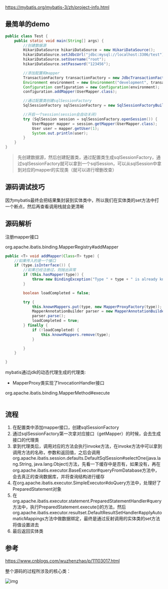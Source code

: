 https://mybatis.org/mybatis-3/zh/project-info.html

## 最简单的demo

```java
public class Test {
    public static void main(String[] args) {
        //创建数据源
        HikariDataSource hikariDataSource = new HikariDataSource();
        hikariDataSource.setJdbcUrl("jdbc:mysql://localhost:3306/test");
        hikariDataSource.setUsername("root");
        hikariDataSource.setPassword("123456");

        //添加配置和mapper
        TransactionFactory transactionFactory = new JdbcTransactionFactory();
        Environment environment = new Environment("development", transactionFactory, hikariDataSource);
        Configuration configuration = new Configuration(environment);
        configuration.addMapper(UserMapper.class);

        //通过配置类创建sqlSessionFactory
        SqlSessionFactory sqlSessionFactory = new SqlSessionFactoryBuilder().build(configuration);

        //开启一个session(session会自动关闭)
        try (SqlSession session = sqlSessionFactory.openSession()) {
            UserMapper mapper = session.getMapper(UserMapper.class);
            User user = mapper.getUser(1);
            System.out.println(user);
        }
    }
}
```

> 先创建数据源，然后创建配置类，通过配置类生成sqlSessionFactory，通过sqlSessionFactory就可以拿到一个sqlSession，可以从sqlSession中拿到对应的mapper的实现类（就可以进行增删改查）

## 源码调试技巧

因为mybatis最终会把结果集封装到实体类中，所以我们在实体类的set方法中打一个断点，然后再查看调用栈就会更清晰



## 源码解析

注册mapper接口

org.apache.ibatis.binding.MapperRegistry#addMapper

```java
public <T> void addMapper(Class<T> type) {
	//如果传入的是一个接口
    if (type.isInterface()) {
        //如果已经注册过，则抛出异常
        if (this.hasMapper(type)) {
            throw new BindingException("Type " + type + " is already known to the MapperRegistry.");
        }

        boolean loadCompleted = false;

        try {
            this.knownMappers.put(type, new MapperProxyFactory(type));
            MapperAnnotationBuilder parser = new MapperAnnotationBuilder(this.config, type);
            parser.parse();
            loadCompleted = true;
        } finally {
            if (!loadCompleted) {
                this.knownMappers.remove(type);
            }

        }
    }

}
```



mybatis通过jdk的动态代理生成的代理类:

- MapperProxy类实现了InvocationHandler接口





org.apache.ibatis.binding.MapperMethod#execute

```java

```

## 流程

1. 在配置类中添加mapper接口，创建sqlSessionFactory
2. 通过sqlSessionFactory第一次拿对应接口（getMapper）的时候，会去生成接口的代理类
3. 拿到代理类后，调用对应的方法会执行invoke方法，在invoke方法中可以拿到调用方法的名称，参数和返回值，之后会调用org.apache.ibatis.session.defaults.DefaultSqlSession#selectOne(java.lang.String, java.lang.Object)方法，先看一下缓存中是否有，如果没有，再在org.apache.ibatis.executor.BaseExecutor#queryFromDatabase方法中，会去真正的查询数据库，并将查询结构进行缓存
4. 在org.apache.ibatis.executor.SimpleExecutor#doQuery方法中，处理好了PreparedStatement对象
5. 在org.apache.ibatis.executor.statement.PreparedStatementHandler#query方法中，执行PreparedStatement.execute()的方法，然后org.apache.ibatis.executor.resultset.DefaultResultSetHandler#applyAutomaticMappings方法中做数据绑定，最终是通过反射调用的实体类的set方法将值设置进去
6. 最后返回实体类

## 参考

https://www.cnblogs.com/wuzhenzhao/p/11103017.html

整个源码的过程所涉及的核心类： 

![img](D:\note\.img\1383365-20190702152319339-1998015172.png)